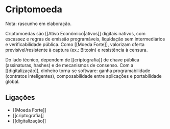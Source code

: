 # Criptomoeda

Nota: rascunho em elaboração.

Criptomoedas são [[Ativo Econômico|ativos]] digitais nativos, com escassez e regras de emissão programáveis, liquidação sem intermediários e verificabilidade pública. Como [[Moeda Forte]], valorizam oferta previsível/resistente à captura (ex.: Bitcoin) e resistência à censura.

Do lado técnico, dependem de [[criptografia]] de chave pública (assinaturas, hashes) e de mecanismos de consenso. Com a [[digitalização]], dinheiro torna‑se software: ganha programabilidade (contratos inteligentes), composabilidade entre aplicações e portabilidade global.

## Ligações
- [[Moeda Forte]]
- [[criptografia]]
- [[digitalização]]
